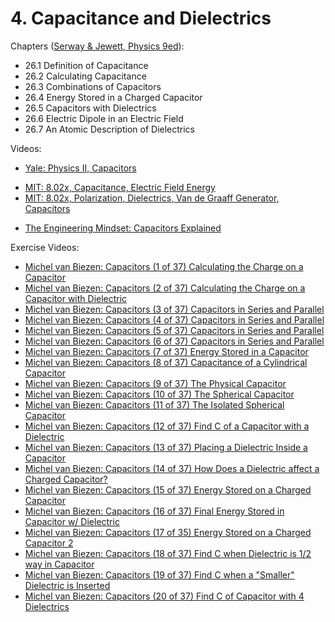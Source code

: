 # 4. Capacitance and Dielectrics

Chapters ([Serway & Jewett, Physics 9ed](https://annas-archive.org/md5/076b2e7e2084a32914bcb8ca29d04f4d)):
- 26.1 Definition of Capacitance
- 26.2 Calculating Capacitance
- 26.3 Combinations of Capacitors
- 26.4 Energy Stored in a Charged Capacitor
- 26.5 Capacitors with Dielectrics
- 26.6 Electric Dipole in an Electric Field
- 26.7 An Atomic Description of Dielectrics

Videos:
- [Yale: Physics II, Capacitors](https://www.youtube.com/watch?v=FLzJ2_DfNX0&list=PLD07B2225BB40E582&index=6)
<!---->
- [MIT: 8.02x, Capacitance, Electric Field Energy](https://www.youtube.com/watch?v=qyP1xZCB62E&list=PLyQSN7X0ro2314mKyUiOILaOC2hk6Pc3j&index=8)
- [MIT: 8.02x, Polarization, Dielectrics, Van de Graaff Generator, Capacitors](https://www.youtube.com/watch?v=GAtAG938AQc&list=PLyQSN7X0ro2314mKyUiOILaOC2hk6Pc3j&index=9)
<!---->
- [The Engineering Mindset: Capacitors Explained](https://www.youtube.com/watch?v=X4EUwTwZ110)

Exercise Videos:
- [Michel van Biezen: Capacitors (1 of 37) Calculating the Charge on a Capacitor](https://www.youtube.com/watch?v=CFzCDg9yp7Q)
- [Michel van Biezen: Capacitors (2 of 37) Calculating the Charge on a Capacitor with Dielectric](https://www.youtube.com/watch?v=Y14R6Jf8QRY)
- [Michel van Biezen: Capacitors (3 of 37) Capacitors in Series and Parallel](https://www.youtube.com/watch?v=4TEGFibotyM)
- [Michel van Biezen: Capacitors (4 of 37) Capacitors in Series and Parallel](https://www.youtube.com/watch?v=jwTO8HaA-fM)
- [Michel van Biezen: Capacitors (5 of 37) Capacitors in Series and Parallel](https://www.youtube.com/watch?v=NnpXbpJg-8Y)
- [Michel van Biezen: Capacitors (6 of 37) Capacitors in Series and Parallel](https://www.youtube.com/watch?v=FJD7sZnPrnM)
- [Michel van Biezen: Capacitors (7 of 37) Energy Stored in a Capacitor](https://www.youtube.com/watch?v=IAlAfW9RlWo)
- [Michel van Biezen: Capacitors (8 of 37) Capacitance of a Cylindrical Capacitor](https://www.youtube.com/watch?v=4VSMi5oxz_U)
- [Michel van Biezen: Capacitors (9 of 37) The Physical Capacitor](https://www.youtube.com/watch?v=uW0Zr1hSeRQ)
- [Michel van Biezen: Capacitors (10 of 37) The Spherical Capacitor](https://www.youtube.com/watch?v=APXKwFrrrOM)
- [Michel van Biezen: Capacitors (11 of 37) The Isolated Spherical Capacitor](https://www.youtube.com/watch?v=46EG-xniUh4)
- [Michel van Biezen: Capacitors (12 of 37) Find C of a Capacitor with a Dielectric](https://www.youtube.com/watch?v=jO9ktz7H6IY)
- [Michel van Biezen: Capacitors (13 of 37) Placing a Dielectric Inside a Capacitor](https://www.youtube.com/watch?v=vO8In-N-hEo)
- [Michel van Biezen: Capacitors (14 of 37) How Does a Dielectric affect a Charged Capacitor?](https://www.youtube.com/watch?v=qrMjsHe6R1w)
- [Michel van Biezen: Capacitors (15 of 37) Energy Stored on a Charged Capacitor](https://www.youtube.com/watch?v=Vu25UCkmjGU)
- [Michel van Biezen: Capacitors (16 of 37) Final Energy Stored in Capacitor w/ Dielectric](https://www.youtube.com/watch?v=FMBS4OLwA8U)
- [Michel van Biezen: Capacitors (17 of 35) Energy Stored on a Charged Capacitor 2](https://www.youtube.com/watch?v=hpTIRjo23Ro)
- [Michel van Biezen: Capacitors (18 of 37) Find C when Dielectric is 1/2 way in Capacitor](https://www.youtube.com/watch?v=h6s-QCloldY)
- [Michel van Biezen: Capacitors (19 of 37) Find C when a "Smaller" Dielectric is Inserted](https://www.youtube.com/watch?v=q_Q61GStL8c)
- [Michel van Biezen: Capacitors (20 of 37) Find C of Capacitor with 4 Dielectrics](https://www.youtube.com/watch?v=5MK6DIw5jyE)